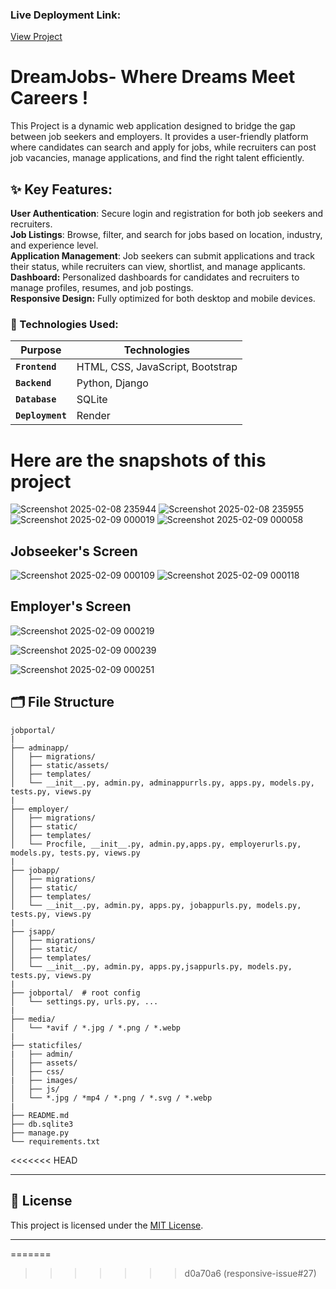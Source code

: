 ### Live Deployment Link: 
[View Project](https://dreamjobs-9pmg.onrender.com/)

# DreamJobs- Where Dreams Meet Careers !
This  Project is a dynamic web application designed to bridge the gap between job seekers and employers. It provides a user-friendly platform where candidates can search and apply for jobs, while recruiters can post job vacancies, manage applications, and find the right talent efficiently.

## ✨ Key Features:
**User Authentication**: Secure login and registration for both job seekers and recruiters.  
**Job Listings**: Browse, filter, and search for jobs based on location, industry, and experience level.  
**Application Management**: Job seekers can submit applications and track their status, while recruiters can view, shortlist, and manage applicants.  
**Dashboard:** Personalized dashboards for candidates and recruiters to manage profiles, resumes, and job postings.  
**Responsive Design:** Fully optimized for both desktop and mobile devices.  

### 🚀 Technologies Used:

|   Purpose      | Technologies                     |
|-------------   |----------------------------------|
| **`Frontend`**   | HTML, CSS, JavaScript, Bootstrap |
| **`Backend`**    | Python, Django                   |
| **`Database`**   | SQLite                           |
| **`Deployment`** | Render                           |

# Here are the snapshots of this project
![Screenshot 2025-02-08 235944](https://github.com/user-attachments/assets/6e3bbeb0-6db3-4cfc-ac6f-260a3bf36bbc)
![Screenshot 2025-02-08 235955](https://github.com/user-attachments/assets/e4d478cd-4c92-4003-9412-ec258bf7bb36)
![Screenshot 2025-02-09 000019](https://github.com/user-attachments/assets/d0b3c56d-2565-4bb0-b39a-80193623acd3)
![Screenshot 2025-02-09 000058](https://github.com/user-attachments/assets/a3dc481b-887a-4d8e-a7ad-c918f51ddae8)
## Jobseeker's Screen
![Screenshot 2025-02-09 000109](https://github.com/user-attachments/assets/aca3aab2-ee42-4cf3-b945-013d92ced91d)
![Screenshot 2025-02-09 000118](https://github.com/user-attachments/assets/083cd176-3a9b-48b1-a787-d7b38c2c24df)

## Employer's Screen


![Screenshot 2025-02-09 000219](https://github.com/user-attachments/assets/d86423d6-86e5-4402-a3e1-abea028ac6ae)

![Screenshot 2025-02-09 000239](https://github.com/user-attachments/assets/c814efe3-3cac-4bb3-aa73-de22d2f7a3f2)


![Screenshot 2025-02-09 000251](https://github.com/user-attachments/assets/837a1424-7924-4059-9e29-01fe81e62608)


##  🗂️ File Structure

```
jobportal/
|
├── adminapp/
│   ├── migrations/
│   ├── static/assets/
│   ├── templates/
│   └── __init__.py, admin.py, adminappurrls.py, apps.py, models.py, tests.py, views.py
|
├── employer/
│   ├── migrations/
│   ├── static/
│   ├── templates/
│   └── Procfile, __init__.py, admin.py,apps.py, employerurls.py,  models.py, tests.py, views.py
|
├── jobapp/
│   ├── migrations/
│   ├── static/
│   ├── templates/
│   └── __init__.py, admin.py, apps.py, jobappurls.py, models.py, tests.py, views.py
|
├── jsapp/
│   ├── migrations/
│   ├── static/
│   ├── templates/
│   └── __init__.py, admin.py, apps.py,jsappurls.py, models.py, tests.py, views.py
|
├── jobportal/  # root config
│   └── settings.py, urls.py, ...
|
├── media/
│   └── *avif / *.jpg / *.png / *.webp
|
├── staticfiles/
|   ├── admin/
│   ├── assets/
│   ├── css/
|   ├── images/
│   ├── js/
│   └── *.jpg / *mp4 / *.png / *.svg / *.webp
|
├── README.md
├── db.sqlite3
├── manage.py
└── requirements.txt
```
<<<<<<< HEAD

---

## 📄 License

This project is licensed under the [MIT License](LICENSE).

---
=======
>>>>>>> d0a70a6 (responsive-issue#27)
